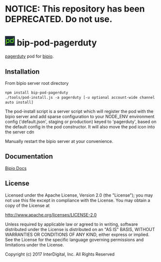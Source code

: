 # **NOTICE:** This repository has been **DEPRECATED**. Do not use.
![PagerDuty](pagerduty.png) bip-pod-pagerduty
=======

[pagerduty](https://www.pagerduty.com/) pod for [bipio](https://bip.io).

## Installation

From bipio server root directory

    npm install bip-pod-pagerduty
    ./tools/pod-install.js -a pagerduty [-u optional account-wide channel auto install]

The pod-install script is a server script which will register the pod with the bipio server and add sparse
configuration to your NODE_ENV environment config ('default.json', staging or production)
keyed to 'pagerduty', based on the default config in the pod constructor.  It will also move the
pod icon into the server cdn

Manually restart the bipio server at your convenience.

## Documentation

[Bipio Docs](https://bip.io/docs/pods/pagerduty)

## License

Licensed under the Apache License, Version 2.0 (the "License"); you may not use this file except in compliance with the License. You may obtain a copy of the License at

http://www.apache.org/licenses/LICENSE-2.0

Unless required by applicable law or agreed to in writing, software distributed under the License is distributed on an "AS IS" BASIS, WITHOUT WARRANTIES OR CONDITIONS OF ANY KIND, either express or implied. See the License for the specific language governing permissions and limitations under the License.


Copyright (c) 2017 InterDigital, Inc. All Rights Reserved
